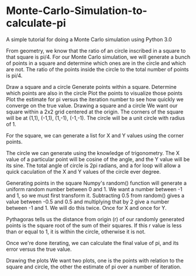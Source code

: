# Monte-Carlo-Simulation-to-calculate-pi

A simple tutorial for doing a Monte Carlo simulation using Python 3.0

From geometry, we know that the ratio of an circle inscribed in a square to that square is pi/4. For our Monte Carlo simulation, we will generate a bunch of points in a square and determine which ones are in the circle and which are not. The ratio of the points inside the circle to the total number of points is pi/4.

Draw a square and a circle
Generate points within a square.
Determine which points are also in the circle
Plot the points to visualize those points
Plot the estimate for pi versus the iteration number to see how quickly we converge on the true value.
Drawing a square and a circle
We want our square within a 2x2 grid centered at the origin. The corners of the square will be at (1,1), (-1,1), (1,-1), (-1,-1). The circle will be a unit circle with radius of 1.

For the square, we can generate a list for X and Y values using the corner points.

The circle we can generate using the knowledge of trigonometry. The X value of a particular point will be cosine of the angle, and the Y value will be its sine. The total angle of circle is 2pi radians, and a for loop will allow a quick caculation of the X and Y values of the circle ever degree.

Generating points in the square
Numpy's random() function will generate a uniform random number between 0 and 1. We want a number between -1 and 1, so we must first transform it. Subtracting 0.5 from random() gives a value between -0.5 and 0.5 and multiplying that by 2 give a number between -1 and 1. We will do this twice. Once for X and once for Y.

Pythagoras tells us the distance from origin (r) of our randomly generated points is the square root of the sum of their squares. If this r value is less than or equal to 1, it is within the circle, otherwise it is not.

Once we're done iterating, we can calculate the final value of pi, and its error versus the true value.

Drawing the plots
We want two plots, one is the points with relation to the square and circle, the other the estimate of pi over a number of iteration.
